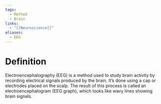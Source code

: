 ```yaml
---
tags:
  - Method
  - Brain
links:
  - "[[Neuroscience]]"
aliases:
  - EEG
---
```

# Definition

Electroencephalography (EEG) is a method used to study brain activity by recording electrical signals produced by the brain. It’s done using a cap or electrodes placed on the scalp. The result of this process is called an electroencephalogram (EEG graph), which looks like wavy lines showing brain signals.